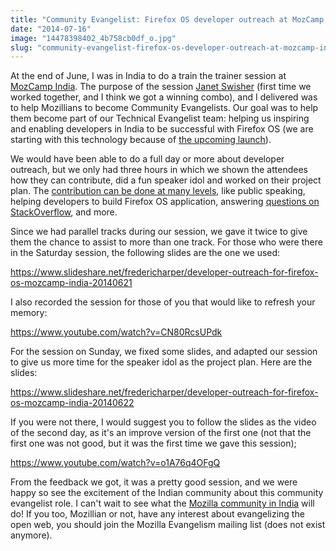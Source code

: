 ```yaml
---
title: "Community Evangelist: Firefox OS developer outreach at MozCamp India"
date: "2014-07-16"
image: "14478398402_4b758cb0df_o.jpg"
slug: "community-evangelist-firefox-os-developer-outreach-at-mozcamp-india"
---
```


At the end of June, I was in India to do a train the trainer session at [MozCamp India](https://wiki.mozilla.org/MozCamps_2014 "MozCamp India 2014 Wiki"). The purpose of the session [Janet Swisher](https://twitter.com/jmswisher "Janet Swisher Twitter account") (first time we worked together, and I think we got a winning combo), and I delivered was to help Mozillians to become Community Evangelists. Our goal was to help them become part of our Technical Evangelist team: helping us inspiring and enabling developers in India to be successful with Firefox OS (we are starting with this technology because of [the upcoming launch](https://blog.mozilla.org/blog/2014/06/10/firefox-os-ecosystem-continues-expansion-and-redefines-the-entry-level-smartphone/ "Firefox OS ecosystem continues expansion and redefines the entry-level smartphone")).

We would have been able to do a full day or more about developer outreach, but we only had three hours in which we shown the attendees how they can contribute, did a fun speaker idol and worked on their project plan. The [contribution can be done at many levels](https://wiki.mozilla.org/Engagement/Developer_Engagement/Technical_Evangelism/Get_Involved "Get involved in Community Evangelism"), like public speaking, helping developers to build Firefox OS application, answering [questions on StackOverflow](https://stackoverflow.com/questions/tagged/firefox-os?sort=newest "Firefox OS tag on StackOverflow"), and more.

Since we had parallel tracks during our session, we gave it twice to give them the chance to assist to more than one track. For those who were there in the Saturday session, the following slides are the one we used:

https://www.slideshare.net/fredericharper/developer-outreach-for-firefox-os-mozcamp-india-20140621

I also recorded the session for those of you that would like to refresh your memory:

https://www.youtube.com/watch?v=CN80RcsUPdk

For the session on Sunday, we fixed some slides, and adapted our session to give us more time for the speaker idol as the project plan. Here are the slides:

https://www.slideshare.net/fredericharper/developer-outreach-for-firefox-os-mozcamp-india-20140622

If you were not there, I would suggest you to follow the slides as the video of the second day, as it's an improve version of the first one (not that the first one was not good, but it was the first time we gave this session);

https://www.youtube.com/watch?v=o1A76q4OFgQ

From the feedback we got, it was a pretty good session, and we were happy so see the excitement of the Indian community about this community evangelist role. I can't wait to see what the [Mozilla community in India](https://mozillaindia.org/ "Mozilla India") will do! If you too, Mozillian or not, have any interest about evangelizing the open web, you should join the Mozilla Evangelism mailing list (does not exist anymore).
